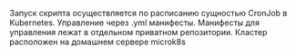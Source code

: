 Запуск скрипта осуществляется по расписанию сущностью CronJob в Kubernetes.
Управление через .yml манифесты. Манифесты для управления лежат в отдельном приватном репозитории.
Кластер расположен на домашнем сервере microk8s